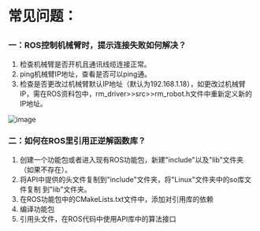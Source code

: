 # <p class="hidden">常见问题：</p>
### 一：ROS控制机械臂时，提示连接失败如何解决？

1. 检查机械臂是否开机且通讯线缆连接正常。
2. ping机械臂IP地址，查看是否可以ping通。
3. 检查是否更改过机械臂默认IP地址（默认为192.168.1.18），如更改过机械臂IP，需在ROS资料包中，rm\_driver>>src>>rm\_robot.h文件中重新定义新的IP地址。

![image](https://alidocs.oss-cn-zhangjiakou.aliyuncs.com/res/1X3lE6mD6wz6nJbv/img/2c935fea-e451-462c-b036-807b26c6dc0e.png)

### 二：如何在ROS里引用正逆解函数库？

1. 创建一个功能包或者进入现有ROS功能包，新建"include"以及"lib"文件夹（如果不存在）。
2. 将API中提供的头文件复制到"include"文件夹，将"Linux"文件夹中的so库文件复制 到"lib"文件夹。
3. 在ROS功能包中的CMakeLists.txt文件中，添加对引用库的依赖
4. 编译功能包
5. 引用头文件，在ROS代码中使用API库中的算法接口